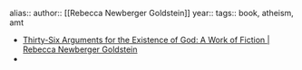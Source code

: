 alias::
author:: [[Rebecca Newberger Goldstein]]
year::
tags:: book, atheism, amt


- [Thirty-Six Arguments for the Existence of God: A Work of Fiction | Rebecca Newberger Goldstein](https://www.rebeccagoldstein.com/publications/thirty-six-arguments-existence-god-work-fiction)
-
